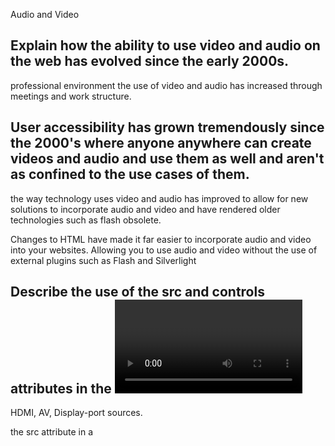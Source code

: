 
Audio and Video
## Explain how the ability to use video and audio on the web has evolved since the early 2000s.

 professional environment the use of video and audio has increased through meetings and work structure.

## User accessibility has grown tremendously since the 2000's where anyone anywhere can create videos and audio and use them as well and aren't as confined to the use cases of them.

the way technology uses video and audio has improved to allow for new solutions to incorporate audio and video and have rendered older technologies such as flash obsolete.

Changes to HTML have made it far easier to incorporate audio and video into your websites. Allowing you to use audio and video without the use of external plugins such as Flash and Silverlight

## Describe the use of the src and controls attributes in the <video> element.
HDMI, AV, Display-port sources.

the src attribute in a <script> element is to point to the path to your js file to embed the JS into your source code in your HTML file.

when using the src attribute in a <video> element it is used to point to the path of your video and embed the video into the source code of your HTML file.

used to control the interface of the video and control how the video works. play pause seeking(fast forward/ rewind) volume full-screen mode captions/subtitles(if available) Track(is available)

<video controls>
  <source src=''>
  Your browser does not support the video tag.
  this is a video about how to create videos in HTML. 
</video>


## Why is it important to have fallback content inside the <video> element?
some browsers may not support the video tag. fallback content is not required it is heavily suggested that you have it.

## Write a very short story where <audio> and <video> are characters.


## How does Grid layout differ from Flex?
grid is a two dimensional layout system that add onto basic CSS

Grid differs from flexbox because content in grid layout are placed in a grid and only takes up the desired space at a desired position. removing the need for spacing such as margin.

## Grid container, grid item, and grid line are a few important terms to understand when using Grid. Please describe these terms in a few sentences.

A. Grid Container: container is the direct parent of all the items inside the grid. it is the grid container

B. Grid Item: all the children items of the grid container. all the content in the grid

C. Grid Line: a dividing line that makes up the structure of the grid. 
separates the columns and rows

## Responsive Images
## Besides making a site visually appealing across different screen sizes, why should developers make images responsive?
it helps with accessibility the user may be visually impaired and having responsive images can be helpful.

## Define the following <img> attributes srcset and sizes. Write an example of how they are used.
<img> add an image toa website

srcset set of images or multiple sources for images in one element

adjust adjust the size of the images universally.

## How is srcset more helpful for responsive images than CSS or JavaScript?
srcset is a direct file path to the image and wouldnt require additional stylings. performance and SEO it can help a browser to pick the right image for a specific size which CSS or JS cant do.